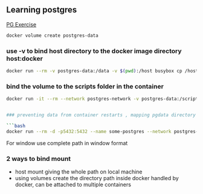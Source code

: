 ## Learning postgres 

[PG Exercise](https://pgexercises.com/gettingstarted.html)


```bash
docker volume create postgres-data
```

### use -v to bind host directory to the docker image directory host:docker 

```bash
docker run --rm -v postgres-data:/data -v $(pwd):/host busybox cp /host/clubdata.sql /data/
```

### bind the volume to the scripts folder in the container 

```bash
docker run -it --rm --network postgres-network -v postgres-data:/scripts postgres psql -h some-postgres -U postgres -f /scripts/clubdata.sql


### preventing data from container restarts , mapping pgdata directory to host machine folder 

```bash
docker run --rm -d -p5432:5432 --name some-postgres --network postgres-network -e POSTGRES_PASSWORD=mysecretpassword -e PGDATA=/var/lib/postgresql/data/pgdata  -v C:\Users\nikhilsharma03\Downloads\docker-volumes\postgres-volume\:/var/lib/postgresql/data postgres
```


For window use complete path in window format 

### 2 ways to bind mount

- host mount giving the whole path on local machine
- using volumes create the directory path inside docker handled by docker, can be attached to multiple containers


